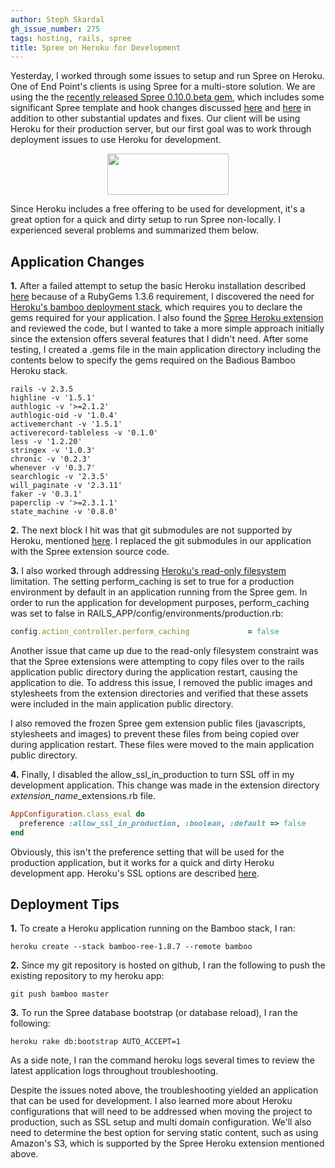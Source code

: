 ```yaml
---
author: Steph Skardal
gh_issue_number: 275
tags: hosting, rails, spree
title: Spree on Heroku for Development
---
```


Yesterday, I worked through some issues to setup and run Spree on Heroku. One of End Point's clients is using Spree for a multi-store solution. We are using the the [recently released Spree 0.10.0.beta gem](http://spreecommerce.com/blog/2010/03/06/spree-0100beta-now-available/), which includes some significant Spree template and hook changes discussed [here](/blog/2010/01/12/rails-ecommerce-spree-hooks-tutorial) and [here](/blog/2010/01/13/rails-ecommerce-spree-hooks-comments) in addition to other substantial updates and fixes. Our client will be using Heroku for their production server, but our first goal was to work through deployment issues to use Heroku for development.

<a href="http://heroku.com/" onblur="try {parent.deselectBloggerImageGracefully();} catch(e) {}"><img alt="" border="0" id="BLOGGER_PHOTO_ID_5446672221379055490" src="/blog/2010/03/08/spree-heroku-development-environment/image-0.png" style="display:block; margin:0px auto 10px; text-align:center;cursor:pointer; cursor:hand;width: 194px; height: 66px;"/></a>

Since Heroku includes a free offering to be used for development, it's a great option for a quick and dirty setup to run Spree non-locally. I experienced several problems and summarized them below.

## Application Changes

**1.** After a failed attempt to setup the basic Heroku installation described [here](http://heroku.com/how/workflow) because of a RubyGems 1.3.6 requirement, I discovered the need for [Heroku's bamboo deployment stack](http://docs.heroku.com/bamboo), which requires you to declare the gems required for your application. I also found the [Spree Heroku extension](http://docs.heroku.com/bamboo) and reviewed the code, but I wanted to take a more simple approach initially since the extension offers several features that I didn't need. After some testing, I created a .gems file in the main application directory including the contents below to specify the gems required on the Badious Bamboo Heroku stack.

```nohighlight
rails -v 2.3.5
highline -v '1.5.1'
authlogic -v '>=2.1.2'
authlogic-oid -v '1.0.4'
activemerchant -v '1.5.1'
activerecord-tableless -v '0.1.0'
less -v '1.2.20'
stringex -v '1.0.3'
chronic -v '0.2.3'
whenever -v '0.3.7'
searchlogic -v '2.3.5'
will_paginate -v '2.3.11'
faker -v '0.3.1'
paperclip -v '>=2.3.1.1'
state_machine -v '0.8.0'
```

**2.** The next block I hit was that git submodules are not supported by Heroku, mentioned [here](http://docs.heroku.com/constraints#git-submodules). I replaced the git submodules in our application with the Spree extension source code.

**3.** I also worked through addressing [Heroku's read-only filesystem](http://docs.heroku.com/constraints#read-only-filesystem) limitation. The setting perform_caching is set to true for a production environment by default in an application running from the Spree gem. In order to run the application for development purposes, perform_caching was set to false in RAILS_APP/config/environments/production.rb:

```ruby
config.action_controller.perform_caching             = false
```

Another issue that came up due to the read-only filesystem constraint was that the Spree extensions were attempting to copy files over to the rails application public directory during the application restart, causing the application to die. To address this issue, I removed the public images and stylesheets from the extension directories and verified that these assets were included in the main application public directory.

I also removed the frozen Spree gem extension public files (javascripts, stylesheets and images) to prevent these files from being copied over during application restart. These files were moved to the main application public directory.

**4.** Finally, I disabled the allow_ssl_in_production to turn SSL off in my development application. This change was made in the extension directory *extension_name*_extensions.rb file.

```ruby
AppConfiguration.class_eval do
  preference :allow_ssl_in_production, :boolean, :default => false
end
```

Obviously, this isn't the preference setting that will be used for the production application, but it works for a quick and dirty Heroku development app. Heroku's SSL options are described [here](http://docs.heroku.com/ssl).

## Deployment Tips

**1.** To create a Heroku application running on the Bamboo stack, I ran:

```nohighlight
heroku create --stack bamboo-ree-1.8.7 --remote bamboo
```

**2.** Since my git repository is hosted on github, I ran the following to push the existing repository to my heroku app:

```nohighlight
git push bamboo master
```

**3.** To run the Spree database bootstrap (or database reload), I ran the following:

```nohighlight
heroku rake db:bootstrap AUTO_ACCEPT=1
```

As a side note, I ran the command heroku logs several times to review the latest application logs throughout troubleshooting.

Despite the issues noted above, the troubleshooting yielded an application that can be used for development. I also learned more about Heroku configurations that will need to be addressed when moving the project to production, such as SSL setup and multi domain configuration. We'll also need to determine the best option for serving static content, such as using Amazon's S3, which is supported by the Spree Heroku extension mentioned above.
